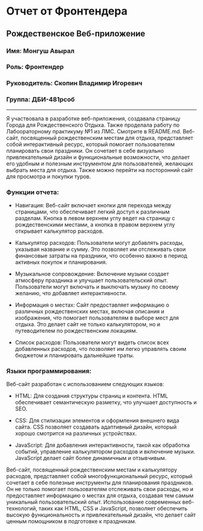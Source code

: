 # Отчет от Фронтендера

## Рождественское Веб-приложение

### Имя: Монгуш Авырал

### Роль: Фронтендер

### Руководитель: Скопин Владимир Игоревич

### Группа: ДБИ-481рсоб

---

Я участвовала в разработке веб-приложения, создавала страницу Города для Рождественского Отдыха.
Также проделала работу по Лабоораторному практикуму №1 из ЛМС. Смотрите в README.md.
Веб-сайт, посвященный рождественским местам для отдыха, представляет собой интерактивный ресурс, который помогает пользователям планировать свои праздники. Он сочетает в себе визуально привлекательный дизайн и функциональные возможности, что делает его удобным и полезным инструментом для пользователей, желающих выбрать места для отдыха. Также можно перейти на посторонний сайт для просмотра и покупки туров.   

### Функции отчета:
- Навигация: Веб-сайт включает кнопки для перехода между страницами, что обеспечивает легкий доступ к различным разделам. Кнопка в левом верхнем углу ведет на страницу с рождественскими местами, а кнопка в правом верхнем углу открывает калькулятор расходов.

- Калькулятор расходов: Пользователи могут добавлять расходы, указывая название и сумму. Это позволяет им отслеживать свои финансовые затраты на праздники, что особенно важно в период активных покупок и планирования.

- Музыкальное сопровождение: Включение музыки создает атмосферу праздника и улучшает пользовательский опыт. Пользователи могут включать и выключать музыку по своему желанию, что добавляет интерактивности.

- Информация о местах: Сайт предоставляет информацию о различных рождественских местах, включая описания и изображения, что помогает пользователям в выборе мест для отдыха. Это делает сайт не только калькулятором, но и путеводителем по рождественским локациям.

- Список расходов: Пользователи могут видеть список всех добавленных расходов, что позволяет им легко управлять своим бюджетом и планировать дальнейшие траты.

### Языки программирования:
Веб-сайт разработан с использованием следующих языков:
- HTML: Для создания структуры страниц и контента. HTML обеспечивает семантическую разметку, что улучшает доступность и SEO.

- CSS: Для стилизации элементов и оформления внешнего вида сайта. CSS позволяет создавать адаптивный дизайн, который хорошо смотрится на различных устройствах.

- JavaScript: Для добавления интерактивности, такой как обработка событий, управление калькулятором расходов и включение музыки. JavaScript делает сайт более динамичным и отзывчивым.

Веб-сайт, посвященный рождественским местам и калькулятору расходов, представляет собой многофункциональный ресурс, который сочетает в себе полезные инструменты для планирования праздников. Он не только помогает пользователям отслеживать свои расходы, но и предоставляет информацию о местах для отдыха, создавая тем самым уникальный пользовательский опыт. Использование современных веб-технологий, таких как HTML, CSS и JavaScript, позволяет обеспечить высокую функциональность и привлекательный дизайн, что делает сайт ценным помощником в подготовке к праздникам.


